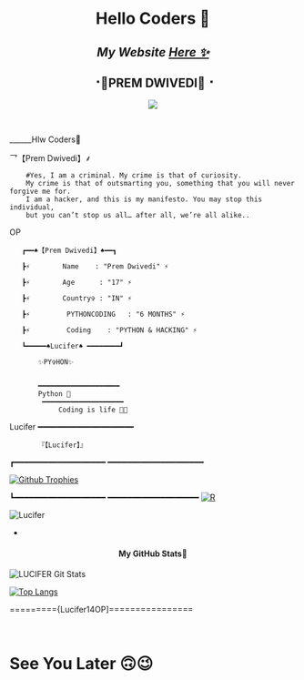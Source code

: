 
<h1 align="center">Hello Coders 👋</h1>

<h2 align="center"><i>My Website <a href="https://lucifer14op.github.io/">Here ✨</a></i></h2>

<h2 align="center"><b> ⠐💫PREM DWIVEDI💫⠐ </b></h2>


<p align='Middle'><a href='https://t.me/Stephen14OP><img src='' width='750"'></a></p>
<p align="center">
 
  <img src="https://readme-typing-svg.herokuapp.com?color=F33A6A&width=420&lines=𝑨+𝑷𝒂𝒔𝒔𝒊𝒐𝒏𝒂𝒕𝒆+𝒅𝒆𝒗𝒆𝒍𝒐𝒑𝒆𝒓+𝒇𝒓𝒐𝒎+Delhi%E2%9C%8C%EF%B8%8F;python%2C+Hack%2C+Telethon%2C+Pyrogram%2C+Java%2C+%E2%9D%A4%EF%B8%8F">
</p> 
<br>

______Hlw Coders👋



<!--
**Lucifer14OP/Lucifer14OP** is a ✨ _special_ ✨ repository because its `README.md` (this file) appears on your GitHub profile.

Here are some ideas to get you started:

-                         🔭 I’m currently working on ...PYTHON Scripts 

-                                           🌱 I’m currently learning ... PYTHON 

-               👯 I’m looking to collaborate on ...

-                     🤔 I’m looking for help with ... MY BROTHER's😉

-                            📫 How to reach me: ...

-                        😄 Pronouns: ...
 
-                   ⚡ Fun fact: ...
  




         -->乛【Prem Dwivedi】⸙

        #Yes, I am a criminal. My crime is that of curiosity. 
        My crime is that of outsmarting you, something that you will never forgive me for. 
        I am a hacker, and this is my manifesto. You may stop this individual, 
        but you can’t stop us all… after all, we’re all alike..
OP
        

       ┏━━♠️【Prem Dwivedi】♠️━━┓
                                                              
       ┣⚡        Name    : "Prem Dwivedi" ⚡
                                                              
       ┣⚡        Age      : "17" ⚡
                                                              
       ┣⚡        Country✞ : "IN" ⚡
                                                              
       ┣⚡         PYTHONCODING   : "6 MONTHS" ⚡
                                                              
       ┣⚡         Coding    : "PYTHON & HACKING" ⚡
                                                  
       ┗━━━━━♠Lucifer♠️ ━━━━━━━━┛
                                                              
           ✨PY✞HON✨
                                                                                                                         
                                                                                                                                              
           ━━━━━━━━━━━━━━━━━━━━  
           Python 💖
            ━━━━━━━━━━━━━━━━━━━━
                Coding is life 💝🖤

                                                                       
Lucifer
  ━━━━━━━━━━━━━━━━━━━━

                                                                           
           『【Lucifer】』
┏━━━━━━━━━━━━━━━━━━━ ━━━━━━━━━━━━━━━━━━━━
                                                                       
[![Github Trophies](https://github-profile-trophy.vercel.app/?username=Lucifer14OP&theme=darkhub&no-bg=true&margin-w=15&margin-h=10&row=1&column=6&count_private=true)](https://github.com/ryo-ma/github-profile-trophy)
                                                                     
┗━━━━━━━━━━━━━━━━━━━ ━━━━━━━━━━━━━━━━━━━
[![R](https://img.shields.io/badge/Lucifer-black?style=for-the-badge&logo=telegram)](https://t.me/Stephen14OP)
<p align="left"> <img src="https://komarev.com/ghpvc/?username=Lucifer14OP&label=Profile%20Views&color=orange&style=flat-square" alt="Lucifer" /> </p>


-
<h4 align="center"><b>My GitHub Stats💛</b></h4>

![LUCIFER Git Stats](https://github-readme-stats.vercel.app/api?username=Lucifer14OP&include_all_commits=true&count_private=true&theme=highcontrast)

[![Top Langs](https://github-readme-stats.vercel.app/api/top-langs/?username=Lucifer14OP&layout=compact&theme=radical)](https://github.com/Lucifer14OP)


     
========={Lucifer14OP]================



<br />

# See You Later 🙃😉
